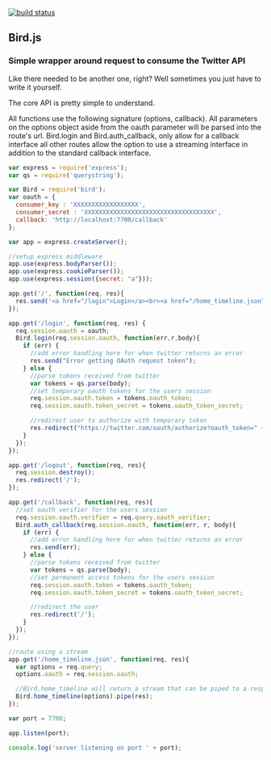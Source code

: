 [![build status](https://secure.travis-ci.org/theron17/bird.png)](http://travis-ci.org/theron17/bird)
## Bird.js

### Simple wrapper around request to consume the Twitter API

Like there needed to be another one, right? Well sometimes you just have to write it yourself.

The core API is pretty simple to understand.

All functions use the following signature (options, callback). All parameters on the options object aside from the oauth parameter will be parsed into the route's url. Bird.login and Bird.auth_callback, only allow for a callback interface all other routes allow the option to use a streaming interface in addition to the standard callback interface.


```javascript
var express = require('express');
var qs = require('querystring');

var Bird = require('bird');
var oauth = {
  consumer_key : 'XXXXXXXXXXXXXXXXXX',
  consumer_secret : 'XXXXXXXXXXXXXXXXXXXXXXXXXXXXXXXXXXXX',
  callback: 'http://localhost:7700/callback'
};

var app = express.createServer();

//setup express middleware
app.use(express.bodyParser());
app.use(express.cookieParser());
app.use(express.session({secret: "a"}));

app.get('/', function(req, res){
  res.send('<a href="/login">Login</a><br><a href="/home_timeline.json">Home Timeline</a>');
});

app.get('/login', function(req, res) {
  req.session.oauth = oauth;
  Bird.login(req.session.oauth, function(err,r,body){
    if (err) {
      //add error handling here for when twitter returns an error
      res.send("Error getting OAuth request token");
    } else {
      //parse tokens received from twitter
      var tokens = qs.parse(body);
      //set temporary oauth tokens for the users session
      req.session.oauth.token = tokens.oauth_token;
      req.session.oauth.token_secret = tokens.oauth_token_secret;

      //redirect user to authorize with temporary token
      res.redirect("https://twitter.com/oauth/authorize?oauth_token=" + tokens.oauth_token);
    }
  });
});

app.get('/logout', function(req, res){
  req.session.destroy();
  res.redirect('/');
});

app.get('/callback', function(req, res){
  //set oauth verifier for the users session
  req.session.oauth.verifier = req.query.oauth_verifier;
  Bird.auth_callback(req.session.oauth, function(err, r, body){
    if (err) {
      //add error handling here for when twitter returns an error
      res.send(err);
    } else {
      //parse tokens received from twitter
      var tokens = qs.parse(body);
      //set permanent access tokens for the users session
      req.session.oauth.token = tokens.oauth_token;
      req.session.oauth.token_secret = tokens.oauth_token_secret;

      //redirect the user
      res.redirect('/');
    }
  });
});

//route using a stream
app.get('/home_timeline.json', function(req, res){
  var options = req.query;
  options.oauth = req.session.oauth;

  //Bird.home_timeline will return a stream that can be piped to a response
  Bird.home_timeline(options).pipe(res);
});

var port = 7700;

app.listen(port);

console.log('server listening on port ' + port);
```
